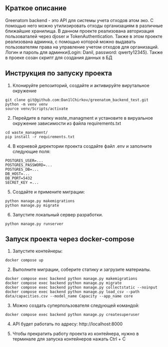 ## Краткое описание

Greenatom backend - это API для системы учета отходов атом эко.
С помощью него можно утилизировать отходы организациям в различные ближайшие хранилища. В данном проекте реализована авторизация пользоваталей через djoser и TokenAuthentication.
Также в этом проекте реализована админка, с помощью которой можно выдавать пользователям права на управление учетом отходов для организаций. Логин и пароль для админки(Login: Danil, password: qwerty12345). Также в проеке созан скрипт для создания данных в БД

## Инструкция по запуску проекта

1. Клонируйте репозиторий, создайте и активируйте вирутальное окружение

```
git clone git@github.com:Dan1lChirkov/greenatom_backend_test.git
python -m venv venv
source venv/Scripts/activate
```

2. Перейдите в папку waste_managment и установите в вируальное окружение зависимости из файла requirements.txt

```
cd waste_managment/
pip install -r requirements.txt
```

4. В корневой директории проекта создайте файл .env и заполните следующие поля:

```
POSTGRES_USER=...
POSTGRES_PASSWORD=...
POSTGRES_DB=...
DB_HOST=...
DB_PORT=5432
SECRET_KEY =...
```

5. Создайте и примените миграции:

```
python manage.py makemigrations
python manage.py migrate
```

6. Запустите локальный сервер разработки.

```
python manage.py runserver
```

## Запуск проекта через docker-compose

1. Запустите контейнеры:

```
docker compose up
```

2. Выполните миграции, соберите статику и загрузите материалы.

```
docker compose exec backend python manage.py makemigrations
docker compose exec backend python manage.py migrate
docker compose exec backend python manage.py collectstatic --noinput
docker compose exec backend python manage.py load_csv --path data/capacities.csv --model_name Capacity --app_name core
```

3. Можно создать суперпользователя следующей командой:

```
docker compose exec backend python manage.py createsuperuser
```

4. API будет работать по адресу: http://localhost:8000

5. Чтобы прекратить работу проекта из контейнера, нужно в терминале для запуска контейнеров нажать Ctrl + C